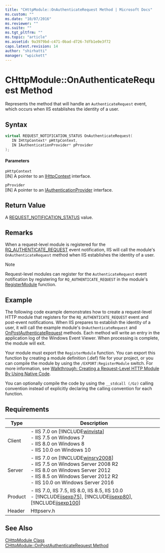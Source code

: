 ```yaml
---
title: "CHttpModule::OnAuthenticateRequest Method | Microsoft Docs"
ms.custom: ""
ms.date: "10/07/2016"
ms.reviewer: ""
ms.suite: ""
ms.tgt_pltfrm: ""
ms.topic: "article"
ms.assetid: 9a3979bd-c471-0bad-d726-7dfb1e0e3f72
caps.latest.revision: 14
author: "shirhatti"
manager: "wpickett"
---
```

# CHttpModule::OnAuthenticateRequest Method
Represents the method that will handle an `AuthenticateRequest` event, which occurs when IIS establishes the identity of a user.  
  
## Syntax  
  
```cpp  
virtual REQUEST_NOTIFICATION_STATUS OnAuthenticateRequest(  
   IN IHttpContext* pHttpContext,  
   IN IAuthenticationProvider* pProvider  
);  
```  
  
#### Parameters  
 `pHttpContext`  
 [IN] A pointer to an [IHttpContext](../../web-development-reference\webdev-native-api-reference/ihttpcontext-interface.md) interface.  
  
 `pProvider`  
 [IN] A pointer to an [IAuthenticationProvider](../../web-development-reference\webdev-native-api-reference/iauthenticationprovider-interface.md) interface.  
  
## Return Value  
 A [REQUEST_NOTIFICATION_STATUS](../../web-development-reference\webdev-native-api-reference/request-notification-status-enumeration.md) value.  
  
## Remarks  
 When a request-level module is registered for the [RQ_AUTHENTICATE_REQUEST](../../web-development-reference\webdev-native-api-reference/request-processing-constants.md) event notification, IIS will call the module's `OnAuthenticateRequest` method when IIS establishes the identity of a user.  
  
> [!NOTE]
>  Request-level modules can register for the `AuthenticateRequest` event notification by registering for `RQ_AUTHENTICATE_REQUEST` in the module's [RegisterModule](../../web-development-reference\webdev-native-api-reference/pfn-registermodule-function.md) function.  
  
## Example  
 The following code example demonstrates how to create a request-level HTTP module that registers for the `RQ_AUTHENTICATE_REQUEST` event and post-event notifications. When IIS prepares to establish the identity of a user, it will call the example module's `OnAuthenticateRequest` and [OnPostAuthenticateRequest](../../web-development-reference\webdev-native-api-reference/chttpmodule-onpostauthenticaterequest-method.md) methods. Each method will write an entry in the application log of the Windows Event Viewer. When processing is complete, the module will exit.  
  
<!-- TODO: review snippet reference  [!CODE [CHttpModuleAuthenticateRequest#1](CHttpModuleAuthenticateRequest#1)]  -->  
  
 Your module must export the `RegisterModule` function. You can export this function by creating a module definition (.def) file for your project, or you can compile the module by using the `/EXPORT:RegisterModule` switch. For more information, see [Walkthrough: Creating a Request-Level HTTP Module By Using Native Code](../../web-development-reference\native-code-development-overview\walkthrough-creating-a-request-level-http-module-by-using-native-code.md).  
  
 You can optionally compile the code by using the `__stdcall (/Gz)` calling convention instead of explicitly declaring the calling convention for each function.  
  
## Requirements  
  
|Type|Description|  
|----------|-----------------|  
|Client|-   IIS 7.0 on [!INCLUDE[winvista](../../wmi-provider/includes/winvista-md.md)]<br />-   IIS 7.5 on Windows 7<br />-   IIS 8.0 on Windows 8<br />-   IIS 10.0 on Windows 10|  
|Server|-   IIS 7.0 on [!INCLUDE[winsrv2008](../../wmi-provider/includes/winsrv2008-md.md)]<br />-   IIS 7.5 on Windows Server 2008 R2<br />-   IIS 8.0 on Windows Server 2012<br />-   IIS 8.5 on Windows Server 2012 R2<br />-   IIS 10.0 on Windows Server 2016|  
|Product|-   IIS 7.0, IIS 7.5, IIS 8.0, IIS 8.5, IIS 10.0<br />-   [!INCLUDE[iisexp75](../../web-development-reference/native-code-api-reference/includes/iisexp75-md.md)], [!INCLUDE[iisexp80](../../web-development-reference/native-code-api-reference/includes/iisexp80-md.md)], [!INCLUDE[iisexp100](../../web-development-reference/native-code-api-reference/includes/iisexp100-md.md)]|  
|Header|Httpserv.h|  
  
## See Also  
 [CHttpModule Class](../../web-development-reference\webdev-native-api-reference/chttpmodule-class.md)   
 [CHttpModule::OnPostAuthenticateRequest Method](../../web-development-reference\webdev-native-api-reference/chttpmodule-onpostauthenticaterequest-method.md)